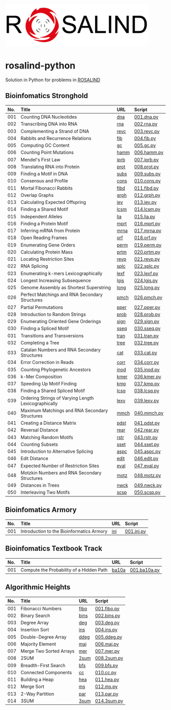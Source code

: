 <img src="./rosalind-logo.jpg" alt="drawing" width="450"/>

# rosalind-python

Solution in Python for problems in [ROSALIND](https://rosalind.info/)


## Bioinfomatics Stronghold


| No. | Title | URL | Script |
| :----- | :----- | :---- | :---- |
| 001 | Counting DNA Nucleotides | [dna](https://rosalind.info/problems/dna/) | [001.dna.py](./bioinfomatics-stronghold/001.dna.py) |
| 002 | Transcribing DNA into RNA | [rna](https://rosalind.info/problems/rna/) | [002.rna.py](./bioinfomatics-stronghold/002.rna.py) |
| 003 | Complementing a Strand of DNA | [revc](https://rosalind.info/problems/revc/) | [003.revc.py](./bioinfomatics-stronghold/003.revc.py) |
| 004 | Rabbits and Recurrence Relations | [fib](https://rosalind.info/problems/fib/) | [004.fib.py](./bioinfomatics-stronghold/004.fib.py) |
| 005 | Computing GC Content | [gc](https://rosalind.info/problems/gc/) | [005.gc.py](./bioinfomatics-stronghold/005.gc.py) |
| 006 | Counting Point Mutations | [hamm](https://rosalind.info/problems/hamm/) | [006.hamm.py](./bioinfomatics-stronghold/006.hamm.py) |
| 007 | Mendel&#39;s First Law | [iprb](https://rosalind.info/problems/iprb/) | [007.iprb.py](./bioinfomatics-stronghold/007.iprb.py) |
| 008 | Translating RNA into Protein | [prot](https://rosalind.info/problems/prot/) | [008.prot.py](./bioinfomatics-stronghold/008.prot.py) |
| 009 | Finding a Motif in DNA | [subs](https://rosalind.info/problems/subs/) | [009.subs.py](./bioinfomatics-stronghold/009.subs.py) |
| 010 | Consensus and Profile | [cons](https://rosalind.info/problems/cons/) | [010.cons.py](./bioinfomatics-stronghold/010.cons.py) |
| 011 | Mortal Fibonacci Rabbits | [fibd](https://rosalind.info/problems/fibd/) | [011.fibd.py](./bioinfomatics-stronghold/011.fibd.py) |
| 012 | Overlap Graphs | [grph](https://rosalind.info/problems/grph/) | [012.grph.py](./bioinfomatics-stronghold/012.grph.py) |
| 013 | Calculating Expected Offspring | [iev](https://rosalind.info/problems/iev/) | [013.iev.py](./bioinfomatics-stronghold/013.iev.py) |
| 014 | Finding a Shared Motif | [lcsm](https://rosalind.info/problems/lcsm/) | [014.lcsm.py](./bioinfomatics-stronghold/014.lcsm.py) |
| 015 | Independent Alleles | [lia](https://rosalind.info/problems/lia/) | [015.lia.py](./bioinfomatics-stronghold/015.lia.py) |
| 016 | Finding a Protein Motif | [mprt](https://rosalind.info/problems/mprt/) | [016.mprt.py](./bioinfomatics-stronghold/016.mprt.py) |
| 017 | Inferring mRNA from Protein | [mrna](https://rosalind.info/problems/mrna/) | [017.mrna.py](./bioinfomatics-stronghold/017.mrna.py) |
| 018 | Open Reading Frames | [orf](https://rosalind.info/problems/orf/) | [018.orf.py](./bioinfomatics-stronghold/018.orf.py) |
| 019 | Enumerating Gene Orders | [perm](https://rosalind.info/problems/perm/) | [019.perm.py](./bioinfomatics-stronghold/019.perm.py) |
| 020 | Calculating Protein Mass | [prtm](https://rosalind.info/problems/prtm/) | [020.prtm.py](./bioinfomatics-stronghold/020.prtm.py) |
| 021 | Locating Restriction Sites | [revp](https://rosalind.info/problems/revp/) | [021.revp.py](./bioinfomatics-stronghold/021.revp.py) |
| 022 | RNA Splicing | [splc](https://rosalind.info/problems/splc/) | [022.splc.py](./bioinfomatics-stronghold/022.splc.py) |
| 023 | Enumerating k-mers Lexicographically | [lexf](https://rosalind.info/problems/lexf/) | [023.lexf.py](./bioinfomatics-stronghold/023.lexf.py) |
| 024 | Longest Increasing Subsequence | [lgis](https://rosalind.info/problems/lgis/) | [024.lgis.py](./bioinfomatics-stronghold/024.lgis.py) |
| 025 | Genome Assembly as Shortest Superstring | [long](https://rosalind.info/problems/long/) | [025.long.py](./bioinfomatics-stronghold/025.long.py) |
| 026 | Perfect Matchings and RNA Secondary Structures | [pmch](https://rosalind.info/problems/pmch/) | [026.pmch.py](./bioinfomatics-stronghold/026.pmch.py) |
| 027 | Partial Permutations | [pper](https://rosalind.info/problems/pper/) | [027.pper.py](./bioinfomatics-stronghold/027.pper.py) |
| 028 | Introduction to Random Strings | [prob](https://rosalind.info/problems/prob/) | [028.prob.py](./bioinfomatics-stronghold/028.prob.py) |
| 029 | Enumerating Oriented Gene Orderings | [sign](https://rosalind.info/problems/sign/) | [029.sign.py](./bioinfomatics-stronghold/029.sign.py) |
| 030 | Finding a Spliced Motif | [sseq](https://rosalind.info/problems/sseq/) | [030.sseq.py](./bioinfomatics-stronghold/030.sseq.py) |
| 031 | Transitions and Transversions | [tran](https://rosalind.info/problems/tran/) | [031.tran.py](./bioinfomatics-stronghold/031.tran.py) |
| 032 | Completing a Tree | [tree](https://rosalind.info/problems/tree/) | [032.tree.py](./bioinfomatics-stronghold/032.tree.py) |
| 033 | Catalan Numbers and RNA Secondary Structures | [cat](https://rosalind.info/problems/cat/) | [033.cat.py](./bioinfomatics-stronghold/033.cat.py) |
| 034 | Error Correction in Reads | [corr](https://rosalind.info/problems/corr/) | [034.corr.py](./bioinfomatics-stronghold/034.corr.py) |
| 035 | Counting Phylogenetic Ancestors | [inod](https://rosalind.info/problems/inod/) | [035.inod.py](./bioinfomatics-stronghold/035.inod.py) |
| 036 | k-Mer Composition | [kmer](https://rosalind.info/problems/kmer/) | [036.kmer.py](./bioinfomatics-stronghold/036.kmer.py) |
| 037 | Speeding Up Motif Finding | [kmp](https://rosalind.info/problems/kmp/) | [037.kmp.py](./bioinfomatics-stronghold/037.kmp.py) |
| 038 | Finding a Shared Spliced Motif | [lcsq](https://rosalind.info/problems/lcsq/) | [038.lcsq.py](./bioinfomatics-stronghold/038.lcsq.py) |
| 039 | Ordering Strings of Varying Length Lexicographically | [lexv](https://rosalind.info/problems/lexv/) | [039.lexv.py](./bioinfomatics-stronghold/039.lexv.py) |
| 040 | Maximum Matchings and RNA Secondary Structures | [mmch](https://rosalind.info/problems/mmch/) | [040.mmch.py](./bioinfomatics-stronghold/040.mmch.py) |
| 041 | Creating a Distance Matrix | [pdst](https://rosalind.info/problems/pdst/) | [041.pdst.py](./bioinfomatics-stronghold/041.pdst.py) |
| 042 | Reversal Distance | [rear](https://rosalind.info/problems/rear/) | [042.rear.py](./bioinfomatics-stronghold/042.rear.py) |
| 043 | Matching Random Motifs | [rstr](https://rosalind.info/problems/rstr/) | [043.rstr.py](./bioinfomatics-stronghold/043.rstr.py) |
| 044 | Counting Subsets | [sset](https://rosalind.info/problems/sset/) | [044.sset.py](./bioinfomatics-stronghold/044.sset.py) |
| 045 | Introduction to Alternative Splicing | [aspc](https://rosalind.info/problems/aspc/) | [045.aspc.py](./bioinfomatics-stronghold/045.aspc.py) |
| 046 | Edit Distance | [edit](https://rosalind.info/problems/edit/) | [046.edit.py](./bioinfomatics-stronghold/046.edit.py) |
| 047 | Expected Number of Restriction Sites | [eval](https://rosalind.info/problems/eval/) | [047.eval.py](./bioinfomatics-stronghold/047.eval.py) |
| 048 | Motzkin Numbers and RNA Secondary Structures | [motz](https://rosalind.info/problems/motz/) | [048.motz.py](./bioinfomatics-stronghold/048.motz.py) |
| 049 | Distances in Trees | [nwck](https://rosalind.info/problems/nwck/) | [049.nwck.py](./bioinfomatics-stronghold/049.nwck.py) |
| 050 | Interleaving Two Motifs | [scsp](https://rosalind.info/problems/scsp/) | [050.scsp.py](./bioinfomatics-stronghold/050.scsp.py) |

## Bioinfomatics Armory


| No. | Title | URL | Script |
| :----- | :----- | :---- | :---- |
| 001 | Introduction to the Bioinformatics Armory | [ini](https://rosalind.info/problems/ini/) | [001.ini.py](./bioinfomatics-armory/001.ini.py) |

## Bioinfomatics Textbook Track


| No. | Title | URL | Script |
| :----- | :----- | :---- | :---- |
| 001 | Compute the Probability of a Hidden Path | [ba10a](https://rosalind.info/problems/ba10a/) | [001.ba10a.py](./bioinfomatics-textbook-track/001.ba10a.py) |

## Algorithmic Heights


| No. | Title | URL | Script |
| :----- | :----- | :---- | :---- |
| 001 | Fibonacci Numbers | [fibo](https://rosalind.info/problems/fibo/) | [001.fibo.py](./algorithmic-heights/001.fibo.py) |
| 002 | Binary Search | [bins](https://rosalind.info/problems/bins/) | [002.bins.py](./algorithmic-heights/002.bins.py) |
| 003 | Degree Array | [deg](https://rosalind.info/problems/deg/) | [003.deg.py](./algorithmic-heights/003.deg.py) |
| 004 | Insertion Sort | [ins](https://rosalind.info/problems/ins/) | [004.ins.py](./algorithmic-heights/004.ins.py) |
| 005 | Double-Degree Array | [ddeg](https://rosalind.info/problems/ddeg/) | [005.ddeg.py](./algorithmic-heights/005.ddeg.py) |
| 006 | Majority Element | [maj](https://rosalind.info/problems/maj/) | [006.maj.py](./algorithmic-heights/006.maj.py) |
| 007 | Merge Two Sorted Arrays | [mer](https://rosalind.info/problems/mer/) | [007.mer.py](./algorithmic-heights/007.mer.py) |
| 008 | 2SUM | [2sum](https://rosalind.info/problems/2sum/) | [008.2sum.py](./algorithmic-heights/008.2sum.py) |
| 009 | Breadth-First Search | [bfs](https://rosalind.info/problems/bfs/) | [009.bfs.py](./algorithmic-heights/009.bfs.py) |
| 010 | Connected Components | [cc](https://rosalind.info/problems/cc/) | [010.cc.py](./algorithmic-heights/010.cc.py) |
| 011 | Building a Heap | [hea](https://rosalind.info/problems/hea/) | [011.hea.py](./algorithmic-heights/011.hea.py) |
| 012 | Merge Sort | [ms](https://rosalind.info/problems/ms/) | [012.ms.py](./algorithmic-heights/012.ms.py) |
| 013 | 2-Way Partition | [par](https://rosalind.info/problems/par/) | [013.par.py](./algorithmic-heights/013.par.py) |
| 014 | 3SUM | [3sum](https://rosalind.info/problems/3sum/) | [014.3sum.py](./algorithmic-heights/014.3sum.py) |
